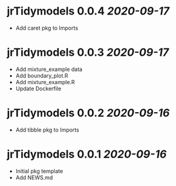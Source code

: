 # jrTidymodels 0.0.4 _2020-09-17_
  * Add caret pkg to Imports

# jrTidymodels 0.0.3 _2020-09-17_
  * Add mixture_example data
  * Add boundary_plot.R
  * Add mixture_example.R
  * Update Dockerfile

# jrTidymodels 0.0.2 _2020-09-16_
  * Add tibble pkg to Imports

# jrTidymodels 0.0.1 _2020-09-16_
  * Initial pkg template
  * Add NEWS.md
